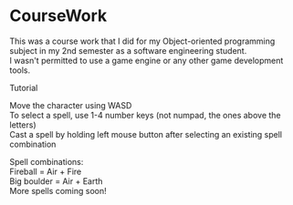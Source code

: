 # CourseWork
 
 This was a course work that I did for my Object-oriented programming subject in my 2nd semester as a software engineering student.  
 I wasn't permitted to use a game engine or any other game development tools.  
   
   
 Tutorial  
 
 Move the character using WASD  
 To select a spell, use 1-4 number keys (not numpad, the ones above the letters)  
 Cast a spell by holding left mouse button after selecting an existing spell combination  
 
 Spell combinations:  
    Fireball = Air + Fire  
    Big boulder = Air + Earth  
    More spells coming soon!  

 

